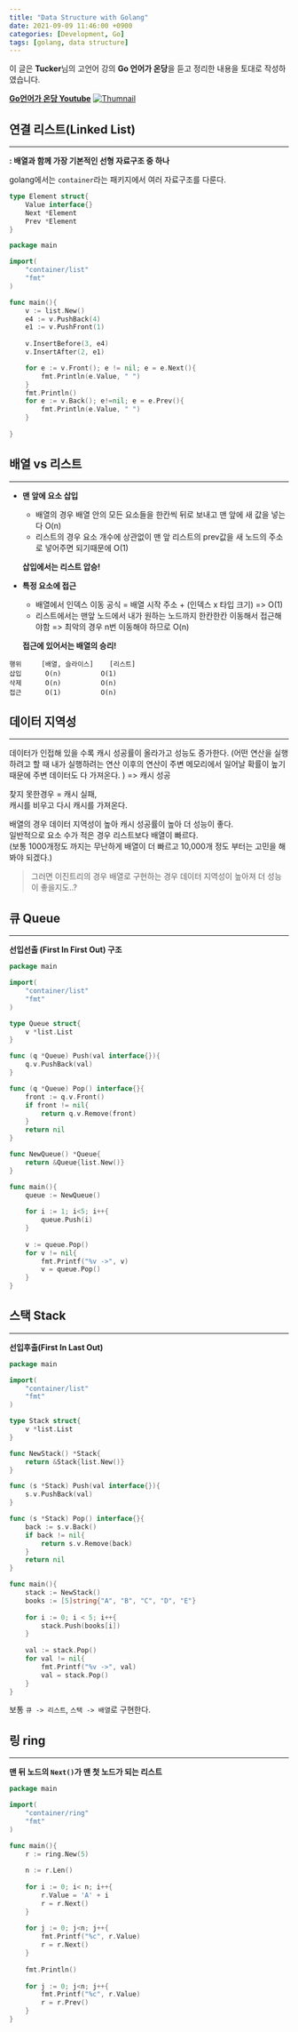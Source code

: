 ```yaml
---
title: "Data Structure with Golang"
date: 2021-09-09 11:46:00 +0900
categories: [Development, Go]
tags: [golang, data structure]
---
```


이 글은 **Tucker**님의 고언어 강의 **Go 언어가 온당**을 듣고 정리한 내용을 토대로 작성하였습니다.  

**[Go언어가 온당 Youtube](https://www.youtube.com/playlist?list=PLy-g2fnSzUTBHwuXkWQ834QHDZwLx6v6j)**
[![Thumnail](https://github.com/j1mmyson/j1mmyson.github.io/blob/main/assets/img/posts/go/ondang/tuckerGolang.jpeg?raw=true)](https://www.youtube.com/playlist?list=PLy-g2fnSzUTBHwuXkWQ834QHDZwLx6v6j)


## 연결 리스트(Linked List)
---

**: 배열과 함께 가장 기본적인 선형 자료구조 중 하나**

golang에서는 `container`라는 패키지에서 여러 자료구조를 다룬다.

```go
type Element struct{
    Value interface{}
    Next *Element
    Prev *Element
}
```

```go
package main

import(
	"container/list"
    "fmt"
)

func main(){
    v := list.New()
    e4 := v.PushBack(4)
    e1 := v.PushFront(1)
 	
    v.InsertBefore(3, e4)
    v.InsertAfter(2, e1)

    for e := v.Front(); e != nil; e = e.Next(){
        fmt.Println(e.Value, " ")
    }
    fmt.Println()
    for e := v.Back(); e!=nil; e = e.Prev(){
        fmt.Println(e.Value, " ")
    }
    
}
```

## 배열 vs 리스트
---

- **맨 앞에 요소 삽입**

  - 배열의 경우 배열 안의 모든 요소들을 한칸씩 뒤로 보내고 맨 앞에 새 값을 넣는다 O(n)
  - 리스트의 경우 요소 개수에 상관없이 맨 앞 리스트의 prev값을 새 노드의 주소로 넣어주면 되기때문에 O(1)

  **삽입에서는 리스트 압승!**

- **특정 요소에 접근**

  - 배열에서 인덱스 이동 공식 = 배열 시작 주소 + (인덱스 x 타입 크기)
    => O(1)
  - 리스트에서는 맨앞 노드에서 내가 원하는 노드까지 한칸한칸 이동해서 접근해야함
    => 최악의 경우 n번 이동해야 하므로 O(n)

  **접근에 있어서는 배열의 승리!**

```
행위	   [배열, 슬라이스]	 [리스트]
삽입		O(n)		  O(1)
삭제		O(n)		  O(n)
접근		O(1)		  O(n)
```

## 데이터  지역성
---

데이터가 인접해 있을 수록 캐시 성공률이 올라가고 성능도 증가한다.
(어떤 연산을 실행하려고 할 때 내가 실행하려는 연산 이후의 연산이 주변 메모리에서 일어날 확률이 높기 때문에 주변 데이터도 다 가져온다. ) => 캐시 성공

찾지 못한경우 = 캐시 실패,  
캐시를 비우고 다시 캐시를 가져온다.

배열의 경우 데이터 지역성이 높아 캐시 성공률이 높아 더 성능이 좋다.  
일반적으로 요소 수가 적은 경우 리스트보다 배열이 빠르다.  
(보통 1000개정도 까지는 무난하게 배열이 더 빠르고 10,000개 정도 부터는 고민을 해봐야 되겠다.)  

> 그러면 이진트리의 경우 배열로 구현하는 경우 데이터 지역성이 높아져 더 성능이 좋을지도..?

## 큐 Queue
---

**선입선출 (First In First Out) 구조**

```go
package main

import(
	"container/list"
	"fmt"
)

type Queue struct{
    v *list.List
}

func (q *Queue) Push(val interface{}){
    q.v.PushBack(val)
}

func (q *Queue) Pop() interface{}{
    front := q.v.Front()
    if front != nil{
        return q.v.Remove(front)
    }
    return nil
}

func NewQueue() *Queue{
    return &Queue{list.New()}
}

func main(){
    queue := NewQueue()
    
    for i := 1; i<5; i++{
        queue.Push(i)
    }
    
    v := queue.Pop()
    for v != nil{
        fmt.Printf("%v ->", v)
        v = queue.Pop()
    }
}
```



## 스택 Stack
---

**선입후출(First In Last Out)**

```go
package main

import(
	"container/list"
	"fmt"
)

type Stack struct{
    v *list.List
}

func NewStack() *Stack{
    return &Stack{list.New()}
}

func (s *Stack) Push(val interface{}){
    s.v.PushBack(val)
}

func (s *Stack) Pop() interface{}{
    back := s.v.Back()
    if back != nil{
        return s.v.Remove(back)
    }
    return nil
}

func main(){
    stack := NewStack()
    books := [5]string{"A", "B", "C", "D", "E"}
    
    for i := 0; i < 5; i++{
        stack.Push(books[i])
    }
    
    val := stack.Pop()
    for val != nil{
        fmt.Printf("%v ->", val)
        val = stack.Pop()
    }
}
```

보통 `큐 -> 리스트`, `스택 -> 배열`로 구현한다.

## 링 ring
---

**맨 뒤 노드의 `Next()`가 맨 첫 노드가 되는 리스트**

```go
package main

import(
	"container/ring"
	"fmt"
)

func main(){
    r := ring.New(5)
    
    n := r.Len()
    
    for i := 0; i< n; i++{
        r.Value = 'A' + i
        r = r.Next()
    }
    
    for j := 0; j<n; j++{
        fmt.Printf("%c", r.Value)
        r = r.Next()
    }
    
    fmt.Println()
    
    for j := 0; j<n; j++{
        fmt.Printf("%c", r.Value)
        r = r.Prev()
    }
}
```

